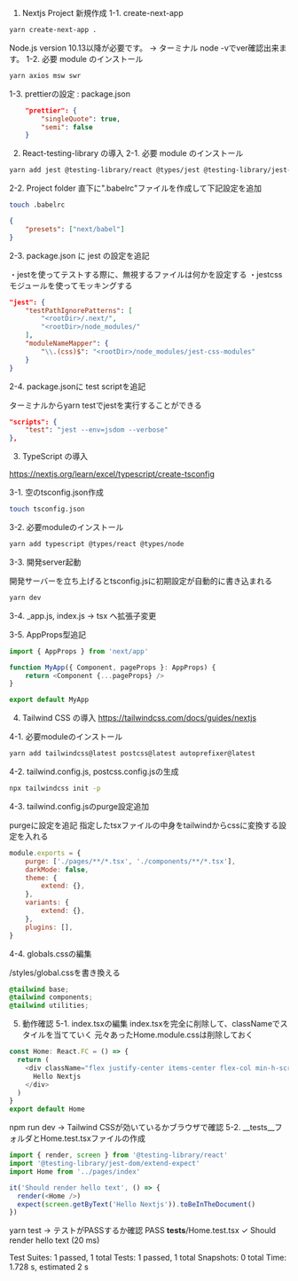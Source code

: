 1. Nextjs Project 新規作成
1-1. create-next-app

```bash
yarn create-next-app . 
```

Node.js version 10.13以降が必要です。 -> ターミナル node -vでver確認出来ます。
1-2. 必要 module のインストール

```bash
yarn axios msw swr
```

1-3. prettierの設定 : package.json

```json
    "prettier": {
        "singleQuote": true,
        "semi": false
    }
```

2. React-testing-library の導入
2-1. 必要 module のインストール

```bash
yarn add jest @testing-library/react @types/jest @testing-library/jest-dom @testing-library/dom babel-jest @testing-library/user-event jest-css-modules
```

2-2. Project folder 直下に".babelrc"ファイルを作成して下記設定を追加

```bash
touch .babelrc
```

```json
{
    "presets": ["next/babel"]
}
```

2-3. package.json に jest の設定を追記

・jestを使ってテストする際に、無視するファイルは何かを設定する
・jestcssモジュールを使ってモッキングする

```json
"jest": {
    "testPathIgnorePatterns": [
        "<rootDir>/.next/",
        "<rootDir>/node_modules/"
    ],
    "moduleNameMapper": {
        "\\.(css)$": "<rootDir>/node_modules/jest-css-modules"
    }
}
```

2-4. package.jsonに test scriptを追記

ターミナルからyarn testでjestを実行することができる

```json
"scripts": {
    "test": "jest --env=jsdom --verbose"
},
```

3. TypeScript の導入

https://nextjs.org/learn/excel/typescript/create-tsconfig

3-1. 空のtsconfig.json作成

```bash
touch tsconfig.json
```

3-2. 必要moduleのインストール

```bash
yarn add typescript @types/react @types/node
```

3-3. 開発server起動

開発サーバーを立ち上げるとtsconfig.jsに初期設定が自動的に書き込まれる

```bash
yarn dev
```

3-4. _app.js, index.js -> tsx へ拡張子変更

3-5. AppProps型追記

```JavaScript
import { AppProps } from 'next/app'

function MyApp({ Component, pageProps }: AppProps) {
    return <Component {...pageProps} />
}

export default MyApp
```

4. Tailwind CSS の導入
https://tailwindcss.com/docs/guides/nextjs

4-1. 必要moduleのインストール

```bash
yarn add tailwindcss@latest postcss@latest autoprefixer@latest
```

4-2. tailwind.config.js, postcss.config.jsの生成

```bash
npx tailwindcss init -p
```

4-3. tailwind.config.jsのpurge設定追加

purgeに設定を追記
指定したtsxファイルの中身をtailwindからcssに変換する設定を入れる

```JavaScript
module.exports = {
    purge: ['./pages/**/*.tsx', './components/**/*.tsx'],
    darkMode: false,
    theme: {
        extend: {},
    },
    variants: {
        extend: {},
    },
    plugins: [],
}
```

4-4. globals.cssの編集

/styles/global.cssを書き換える

```css
@tailwind base;
@tailwind components;
@tailwind utilities;
```

5. 動作確認
5-1. index.tsxの編集
index.tsxを完全に削除して、classNameでスタイルを当てていく
元々あったHome.module.cssは削除しておく

```JavaScript
const Home: React.FC = () => {
  return (
    <div className="flex justify-center items-center flex-col min-h-screen font-mono">
      Hello Nextjs
    </div>
  )
}
export default Home
```

npm run dev -> Tailwind CSSが効いているかブラウザで確認
5-2. __tests__フォルダとHome.test.tsxファイルの作成

```JavaScript
import { render, screen } from '@testing-library/react'
import '@testing-library/jest-dom/extend-expect'
import Home from '../pages/index'

it('Should render hello text', () => {
  render(<Home />)
  expect(screen.getByText('Hello Nextjs')).toBeInTheDocument()
})
```

yarn test -> テストがPASSするか確認
 PASS  __tests__/Home.test.tsx
  ✓ Should render hello text (20 ms)

Test Suites: 1 passed, 1 total
Tests:       1 passed, 1 total
Snapshots:   0 total
Time:        1.728 s, estimated 2 s
